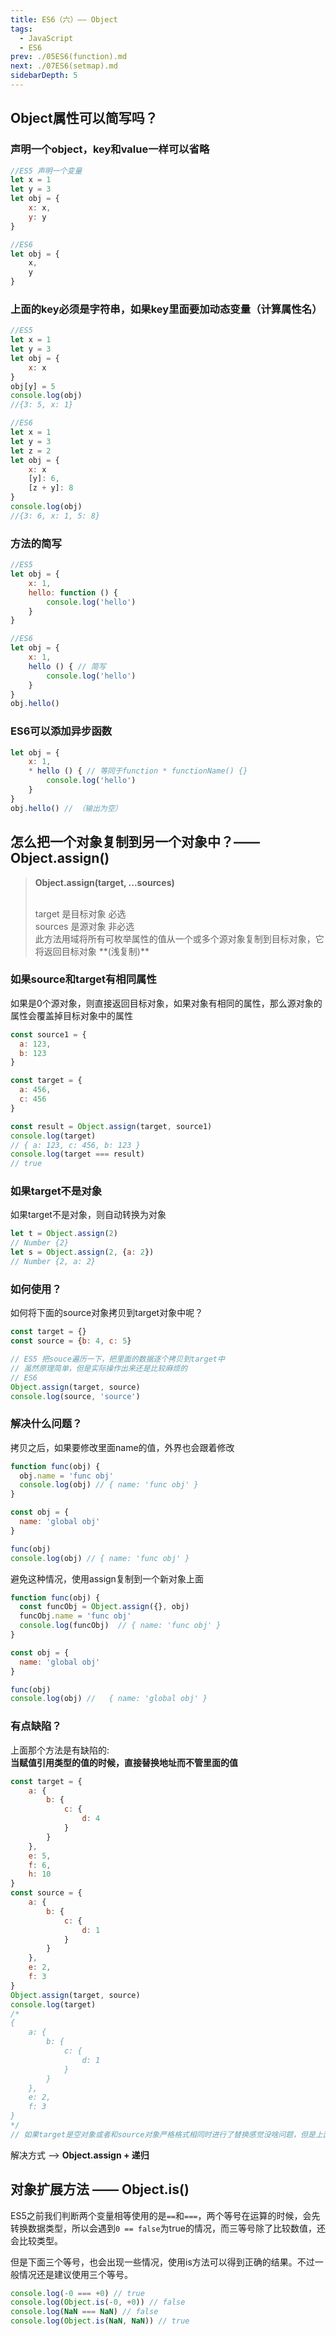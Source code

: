 ```yaml
---
title: ES6（六）—— Object
tags: 
  - JavaScript
  - ES6
prev: ./05ES6(function).md
next: ./07ES6(setmap).md
sidebarDepth: 5
---
```

## Object属性可以简写吗？
### 声明一个object，key和value一样可以省略
```js
//ES5 声明一个变量
let x = 1
let y = 3
let obj = {
    x: x,
    y: y
}

//ES6
let obj = {
    x,
    y
}
```
### 上面的key必须是字符串，如果key里面要加动态变量（计算属性名）
```js
//ES5
let x = 1
let y = 3
let obj = {
    x: x
}
obj[y] = 5
console.log(obj)
//{3: 5, x: 1}

//ES6
let x = 1
let y = 3
let z = 2
let obj = {
    x: x
    [y]: 6,
    [z + y]: 8
}
console.log(obj)
//{3: 6, x: 1, 5: 8}
```
### 方法的简写
```js
//ES5
let obj = {
    x: 1,
    hello: function () {
        console.log('hello')
    }
}

//ES6
let obj = {
    x: 1,
    hello () { // 简写
        console.log('hello')
    }
}
obj.hello()
```
### ES6可以添加异步函数
```js
let obj = {
    x: 1,
    * hello () { // 等同于function * functionName() {}
        console.log('hello')
    }
}
obj.hello() // （输出为空）

```

## 怎么把一个对象复制到另一个对象中？—— Object.assign()
> **Object.assign(target, ...sources)**<br/>
>
><br/>
> target 是目标对象 必选<br/>
> sources 是源对象 非必选<br/>
> 此方法用域将所有可枚举属性的值从一个或多个源对象复制到目标对象，它将返回目标对象 **(浅复制)** 
> 

### 如果source和target有相同属性
如果是0个源对象，则直接返回目标对象，如果对象有相同的属性，那么源对象的属性会覆盖掉目标对象中的属性
```js
const source1 = {
  a: 123,
  b: 123
}

const target = {
  a: 456,
  c: 456
}

const result = Object.assign(target, source1)
console.log(target)
// { a: 123, c: 456, b: 123 }
console.log(target === result)
// true
```

### 如果target不是对象
如果target不是对象，则自动转换为对象

```js
let t = Object.assign(2)
// Number {2}
let s = Object.assign(2, {a: 2})
// Number {2, a: 2}
```

### 如何使用？
如何将下面的source对象拷贝到target对象中呢？
```js
const target = {}
const source = {b: 4, c: 5}

// ES5 把souce遍历一下，把里面的数据逐个拷贝到target中
// 虽然原理简单，但是实际操作出来还是比较麻烦的
// ES6
Object.assign(target, source)
console.log(source, 'source')
```

### 解决什么问题？
拷贝之后，如果要修改里面name的值，外界也会跟着修改
```js
function func(obj) {
  obj.name = 'func obj'
  console.log(obj) // { name: 'func obj' }
}

const obj = {
  name: 'global obj'
}

func(obj)
console.log(obj) // { name: 'func obj' }
```
避免这种情况，使用assign复制到一个新对象上面
```js
function func(obj) {
  const funcObj = Object.assign({}, obj)
  funcObj.name = 'func obj'
  console.log(funcObj)  // { name: 'func obj' }
}

const obj = {
  name: 'global obj'
}

func(obj)
console.log(obj) //   { name: 'global obj' }
```
### 有点缺陷？
上面那个方法是有缺陷的:<br/>
**当赋值引用类型的值的时候，直接替换地址而不管里面的值** 
```js
const target = {
    a: {
        b: {
            c: {
                d: 4
            }
        }
    },
    e: 5,
    f: 6,
    h: 10
}
const source = {
    a: {
        b: {
            c: {
                d: 1
            }
        }
    },
    e: 2,
    f: 3
}
Object.assign(target, source)
console.log(target)
/*
{
    a: {
        b: {
            c: {
                d: 1
            }
        }
    },
    e: 2,
    f: 3
}
*/
// 如果target是空对象或者和source对象严格格式相同时进行了替换感觉没啥问题，但是上面的式子可以看出来，Object.assign进行的是浅拷贝，当复制的是引用类型，那么会将地址整体进行替换。所以h并没有保留。
```

解决方式 ——> **Object.assign + 递归** 

## 对象扩展方法 —— Object.is()

ES5之前我们判断两个变量相等使用的是`==`和`===`，两个等号在运算的时候，会先转换数据类型，所以会遇到`0 == false`为true的情况，而三等号除了比较数值，还会比较类型。

但是下面三个等号，也会出现一些情况，使用is方法可以得到正确的结果。不过一般情况还是建议使用三个等号。
```js
console.log(-0 === +0) // true
console.log(Object.is(-0, +0)) // false
console.log(NaN === NaN) // false
console.log(Object.is(NaN, NaN)) // true
```